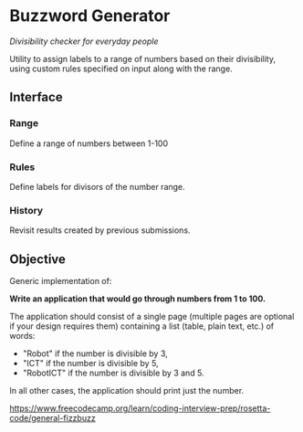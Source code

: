 # Buzzword Generator
*Divisibility checker for everyday people*

Utility to assign labels to a range of numbers based on their divisibility, using custom rules specified on input along with the range.

## Interface
### Range
Define a range of numbers between 1-100

### Rules
Define labels for divisors of the number range.

### History
Revisit results created by previous submissions.

## Objective
Generic implementation of:

**Write an application that would go through numbers from 1 to 100.**

The application should consist of a single page (multiple pages are optional if your design requires them) containing a list (table, plain text, etc.) of words:
- "Robot" if the number is divisible by 3,
- "ICT" if the number is divisible by 5,
- "RobotICT" if the number is divisible by 3 and 5.

In all other cases, the application should print just the number. 

https://www.freecodecamp.org/learn/coding-interview-prep/rosetta-code/general-fizzbuzz